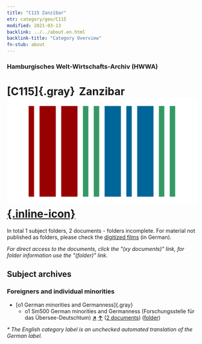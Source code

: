 ```yaml
---
title: "C115 Zanzibar"
etr: category/geo/C115
modified: 2021-03-13
backlink: ../../about.en.html
backlink-title: "Category Overview"
fn-stub: about
---
```


### Hamburgisches Welt-Wirtschafts-Archiv (HWWA)
# [C115]{.gray}&#8201; Zanzibar&#160; [![Wikidata item](/images/Wikidata-logo.svg){.inline-icon}](http://www.wikidata.org/entity/Q1774)





In total 1 subject folders, 2 documents - folders incomplete.
For material not published as folders, please check the [digitized films](/film/h1_sh) (in German).

_For direct access to the documents, click the "(xy documents)" link, for folder information use the "(folder)" link._

## Subject archives



### Foreigners and individual minorities

- [o1 German minorities and Germanness]{.gray}
  - o1 Sm500 German minorities and Germanness (Forschungsstelle für das Übersee-Deutschtum) [**&nearr;**](../../../subject/i/145911/about.en.html "German minorities and Germanness (Forschungsstelle für das Übersee-Deutschtum) (all over the world)") [**&uarr;**](../../../subject/about.en.html#o1_Sm500 "Subject category system") (<a href="https://pm20.zbw.eu/dfgview/sh/141474,145911" title="about: Zanzibar : German minorities and Germanness (Forschungsstelle für das Übersee-Deutschtum)" target="_blank">2 documents</a>) ([folder](http://purl.org/pressemappe20/folder/sh/141474,145911))


_* The English category label is an unchecked automated translation of the German label._

